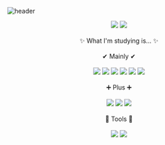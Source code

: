 ![header](https://capsule-render.vercel.app/api?type=waving&color=auto&height=150&section=header&text=Goni%20Archive&fontSize=70)

<div align="center">
<a href="https://hits.seeyoufarm.com"><img src="https://hits.seeyoufarm.com/api/count/incr/badge.svg?url=https%3A%2F%2Fgithub.com%2Fsagongjieun&count_bg=%23000000&title_bg=%23000000&icon=github.svg&icon_color=%23FFFFFF&title=GITHUB&edge_flat=false"/></a> <a href="https://hits.seeyoufarm.com"><img src="https://hits.seeyoufarm.com/api/count/incr/badge.svg?url=https%3A%2F%2Fking-goni.tistory.com&count_bg=%23000000&title_bg=%23000000&icon=&icon_color=%23000000&title=TISTORY&edge_flat=false"/></a>
</div>
 
<br />
 
<div align="center">
✨ What I'm studying is... ✨
</div>

<br />

<div align="center">
 ✔ Mainly ✔
</div>

<br />

<div align="center">
  <img src="https://img.shields.io/badge/HTML-E34F26?style=flat-square&logo=HTML5&logoColor=white"/> <img src="https://img.shields.io/badge/CSS-1572B6?style=flat-square&logo=CSS3&logoColor=white"/> <img src="https://img.shields.io/badge/JavaScript-F7DF1E?style=flat-square&logo=JavaScript&logoColor=white"/> <img src="https://img.shields.io/badge/React-61DAFB?style=flat-square&logo=React&logoColor=white"/> <img src="https://img.shields.io/badge/Next.js-000000?style=flat-square&logo=Next.js&logoColor=white"/> <img src="https://img.shields.io/badge/Redux-764ABC?style=flat-square&logo=Redux&logoColor=white"/>
</div>

<br />

<div align="center">
  ➕ Plus ➕
</div>

<br />

<div align="center">
  <img src="https://img.shields.io/badge/Python-3776AB?style=flat-square&logo=Python&logoColor=white"/> <a href="https://velog.io/@goni"><img src="https://img.shields.io/badge/Velog-20C997?style=flat-square&logo=Velog&logoColor=white"/></a> <img src="https://img.shields.io/badge/Notion-000000?style=flat-square&logo=Notion&logoColor=white"/>
</div>

<br />

<div align="center">
  🔨 Tools 🔨
</div>

<br />

<div align="center">
  <img src="https://img.shields.io/badge/Visual Studio Code-007ACC?style=flat-square&logo=Visual Studio Code&logoColor=white"/> <a href="https://github.com/sagongjieun"><img src="https://img.shields.io/badge/GitHub-181717?style=flat-square&logo=GitHub&logoColor=white"/></a>
</div>
